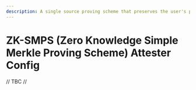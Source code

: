 ```yaml
---
description: A single source proving scheme that preserves the user's privacy
---
```


# ZK-SMPS (Zero Knowledge Simple Merkle Proving Scheme) Attester Config

// TBC //
